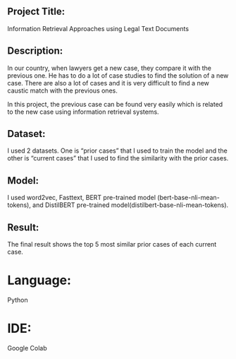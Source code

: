 ## Project Title:
Information Retrieval Approaches using Legal Text Documents
## Description:
In our country, when lawyers get a new case, they compare it with the previous one. He has to do a lot of case studies to find the solution of a new case. There are also a lot of cases and it is very difficult to find a new caustic match with the previous ones. 

In this project, the previous case can be found very easily which is related to the new case using information retrieval systems. 

## Dataset:
I used 2 datasets. One is “prior cases” that I used to train the model and the other is “current cases” that I used to find the similarity with the prior cases.

## Model:
I used word2vec, Fasttext, BERT pre-trained model (bert-base-nli-mean-tokens), and DistilBERT pre-trained model(distilbert-base-nli-mean-tokens).

## Result:
The final result shows the top 5 most similar prior cases of each current case.

# Language: 
 Python

# IDE: 
Google Colab




